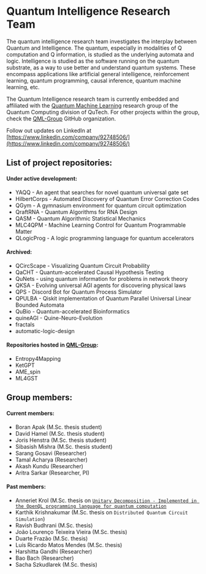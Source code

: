 # Quantum Intelligence Research Team

The quantum intelligence research team investigates the interplay between Quantum and Intelligence. The quantum, especially in modalities of Q computation and Q information, is studied as the underlying automata and logic. Intelligence is studied as the software running on the quantum substrate, as a way to use better and understand quantum systems. These encompass applications like artificial general intelligence, reinforcement learning, quantum programming, causal inference, quantum machine learning, etc.

The Quantum Intelligence research team is currently embedded and affiliated with the [Quantum Machine Learning](https://www.tudelft.nl/en/eemcs/the-faculty/departments/quantum-computer-engineering/sections/quantum-circuits-architectures-and-technology/groups/quantum-machine-learning) research group of the Quantum Computing division of QuTech. For other projects within the group, check the [QML-Group](https://github.com/QML-Group) GitHub organization.

Follow out updates on LinkedIn at [https://www.linkedin.com/company/92748506/](https://www.linkedin.com/company/92748506/)

## List of project repositories:
#### Under active development:
* YAQQ - An agent that searches for novel quantum universal gate set
* HilbertCorps - Automated Discovery of Quantum Error Correction Codes
* QGym - A gymnasium environment for quantum circuit optimization
* QraftRNA - Quantum Algorithms for RNA Design
* QASM - Quantum Algorithmic Statistical Mechanics
* MLC4QPM - Machine Learning Control for Quantum Programmable Matter
* QLogicProg - A logic programming language for quantum accelerators
#### Archived:
* QCircScape - Visualizing Quantum Circuit Probability
* QaCHT - Quantum-accelerated Causal Hypothesis Testing
* QuNets - using quantum information for problems in network theory
* QKSA - Evolving universal AGI agents for discovering physical laws
* QPS - Discord Bot for Quantum Process Simulator
* QPULBA - Qiskit implementation of Quantum Parallel Universal Linear Bounded Automata
* QuBio - Quantum-accelerated Bioinformatics
* quineAGI - Quine-Neuro-Evolution
* fractals
* automatic-logic-design
#### Repositories hosted in [QML-Group](https://github.com/QML-Group):
* Entropy4Mapping
* KetGPT
* AME_spin
* ML4GST 

## Group members:
#### Current members:
* Boran Apak (M.Sc. thesis student)
* David Hamel (M.Sc. thesis student)
* Joris Henstra (M.Sc. thesis student)
* Sibasish Mishra (M.Sc. thesis student)
* Sarang Gosavi (Researcher)
* Tamal Acharya (Researcher)
* Akash Kundu (Researcher)
* Aritra Sarkar (Researcher, PI)
#### Past members:
* Anneriet Krol (M.Sc. thesis on  [`Unitary Decomposition - Implemented in the OpenQL programming language for quantum computation`](http://resolver.tudelft.nl/uuid:9c60d13d-4f42-4d8b-bc23-5de92d7b9600)
* Karthik Krishnakumar (M.Sc. thesis on `Distributed Quantum Circuit Simulation`)
* Ravish Budhrani (M.Sc. thesis)
* João Lourenço Teixeira Vieira (M.Sc. thesis)
* Duarte Frazão (M.Sc. thesis)
* Luís Ricardo Matos Mendes (M.Sc. thesis)
* Harshitta Gandhi (Researcher)
* Bao Bach (Researcher)
* Sacha Szkudlarek (M.Sc. thesis)

